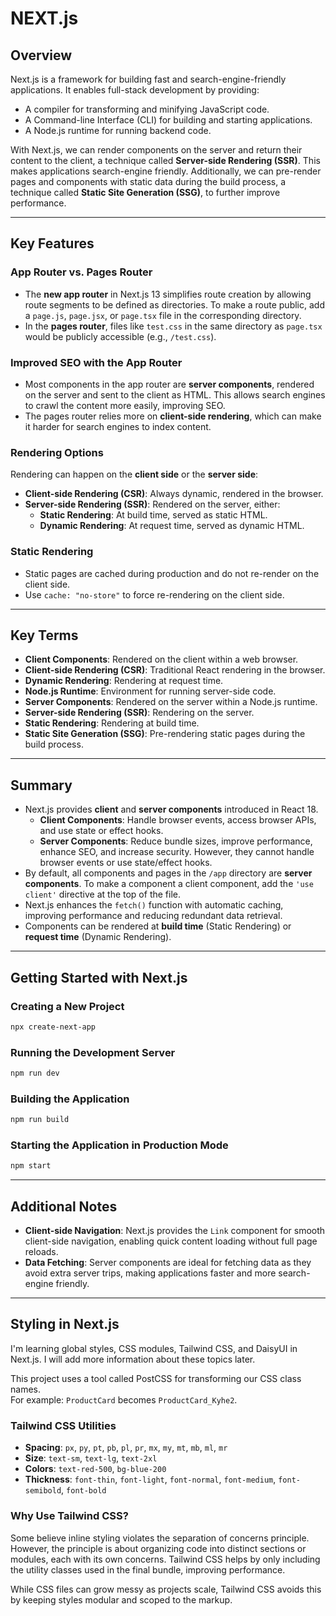 # NEXT.js

## Overview

Next.js is a framework for building fast and search-engine-friendly applications. It enables full-stack development by providing:

- A compiler for transforming and minifying JavaScript code.
- A Command-line Interface (CLI) for building and starting applications.
- A Node.js runtime for running backend code.

With Next.js, we can render components on the server and return their content to the client, a technique called **Server-side Rendering (SSR)**. This makes applications search-engine friendly. Additionally, we can pre-render pages and components with static data during the build process, a technique called **Static Site Generation (SSG)**, to further improve performance.

---

## Key Features

### App Router vs. Pages Router

- The **new app router** in Next.js 13 simplifies route creation by allowing route segments to be defined as directories. To make a route public, add a `page.js`, `page.jsx`, or `page.tsx` file in the corresponding directory.
- In the **pages router**, files like `test.css` in the same directory as `page.tsx` would be publicly accessible (e.g., `/test.css`).

### Improved SEO with the App Router

- Most components in the app router are **server components**, rendered on the server and sent to the client as HTML. This allows search engines to crawl the content more easily, improving SEO.
- The pages router relies more on **client-side rendering**, which can make it harder for search engines to index content.

### Rendering Options

Rendering can happen on the **client side** or the **server side**:

- **Client-side Rendering (CSR)**: Always dynamic, rendered in the browser.
- **Server-side Rendering (SSR)**: Rendered on the server, either:
  - **Static Rendering**: At build time, served as static HTML.
  - **Dynamic Rendering**: At request time, served as dynamic HTML.

### Static Rendering

- Static pages are cached during production and do not re-render on the client side.
- Use `cache: "no-store"` to force re-rendering on the client side.

---

## Key Terms

- **Client Components**: Rendered on the client within a web browser.
- **Client-side Rendering (CSR)**: Traditional React rendering in the browser.
- **Dynamic Rendering**: Rendering at request time.
- **Node.js Runtime**: Environment for running server-side code.
- **Server Components**: Rendered on the server within a Node.js runtime.
- **Server-side Rendering (SSR)**: Rendering on the server.
- **Static Rendering**: Rendering at build time.
- **Static Site Generation (SSG)**: Pre-rendering static pages during the build process.

---

## Summary

- Next.js provides **client** and **server components** introduced in React 18.
  - **Client Components**: Handle browser events, access browser APIs, and use state or effect hooks.
  - **Server Components**: Reduce bundle sizes, improve performance, enhance SEO, and increase security. However, they cannot handle browser events or use state/effect hooks.
- By default, all components and pages in the `/app` directory are **server components**. To make a component a client component, add the `'use client'` directive at the top of the file.
- Next.js enhances the `fetch()` function with automatic caching, improving performance and reducing redundant data retrieval.
- Components can be rendered at **build time** (Static Rendering) or **request time** (Dynamic Rendering).

---

## Getting Started with Next.js

### Creating a New Project

```bash
npx create-next-app
```

### Running the Development Server

```bash
npm run dev
```

### Building the Application

```bash
npm run build
```

### Starting the Application in Production Mode

```bash
npm start
```

---

## Additional Notes

- **Client-side Navigation**: Next.js provides the `Link` component for smooth client-side navigation, enabling quick content loading without full page reloads.
- **Data Fetching**: Server components are ideal for fetching data as they avoid extra server trips, making applications faster and more search-engine friendly.

---

## Styling in Next.js

I'm learning global styles, CSS modules, Tailwind CSS, and DaisyUI in Next.js. I will add more information about these topics later.

This project uses a tool called PostCSS for transforming our CSS class names.  
For example: `ProductCard` becomes `ProductCard_Kyhe2`.

### Tailwind CSS Utilities

- **Spacing**: `px`, `py`, `pt`, `pb`, `pl`, `pr`, `mx`, `my`, `mt`, `mb`, `ml`, `mr`
- **Size**: `text-sm`, `text-lg`, `text-2xl`
- **Colors**: `text-red-500`, `bg-blue-200`
- **Thickness**: `font-thin`, `font-light`, `font-normal`, `font-medium`, `font-semibold`, `font-bold`

### Why Use Tailwind CSS?

Some believe inline styling violates the separation of concerns principle. However, the principle is about organizing code into distinct sections or modules, each with its own concerns. Tailwind CSS helps by only including the utility classes used in the final bundle, improving performance.

While CSS files can grow messy as projects scale, Tailwind CSS avoids this by keeping styles modular and scoped to the markup.
